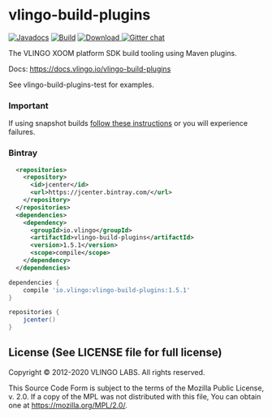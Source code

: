 # vlingo-build-plugins

[![Javadocs](http://javadoc.io/badge/io.vlingo/vlingo-build-plugins.svg?color=brightgreen)](http://javadoc.io/doc/io.vlingo/vlingo-build-plugins) [![Build](https://github.com/vlingo/vlingo-build-plugins/workflows/Build/badge.svg)](https://github.com/vlingo/vlingo-build-plugins/actions?query=workflow%3ABuild) [ ![Download](https://api.bintray.com/packages/vlingo/vlingo-platform-java/vlingo-build-plugins/images/download.svg) ](https://bintray.com/vlingo/vlingo-platform-java/vlingo-build-plugins/_latestVersion) [![Gitter chat](https://badges.gitter.im/gitterHQ/gitter.png)](https://gitter.im/vlingo-platform-java/community/)

The VLINGO XOOM platform SDK build tooling using Maven plugins.

Docs: https://docs.vlingo.io/vlingo-build-plugins

See vlingo-build-plugins-test for examples.

### Important
If using snapshot builds [follow these instructions](https://github.com/vlingo/vlingo-platform#snapshots-repository) or you will experience failures.

### Bintray

```xml
  <repositories>
    <repository>
      <id>jcenter</id>
      <url>https://jcenter.bintray.com/</url>
    </repository>
  </repositories>
  <dependencies>
    <dependency>
      <groupId>io.vlingo</groupId>
      <artifactId>vlingo-build-plugins</artifactId>
      <version>1.5.1</version>
      <scope>compile</scope>
    </dependency>
  </dependencies>
```

```gradle
dependencies {
    compile 'io.vlingo:vlingo-build-plugins:1.5.1'
}

repositories {
    jcenter()
}
```

License (See LICENSE file for full license)
-------------------------------------------
Copyright © 2012-2020 VLINGO LABS. All rights reserved.

This Source Code Form is subject to the terms of the
Mozilla Public License, v. 2.0. If a copy of the MPL
was not distributed with this file, You can obtain
one at https://mozilla.org/MPL/2.0/.
